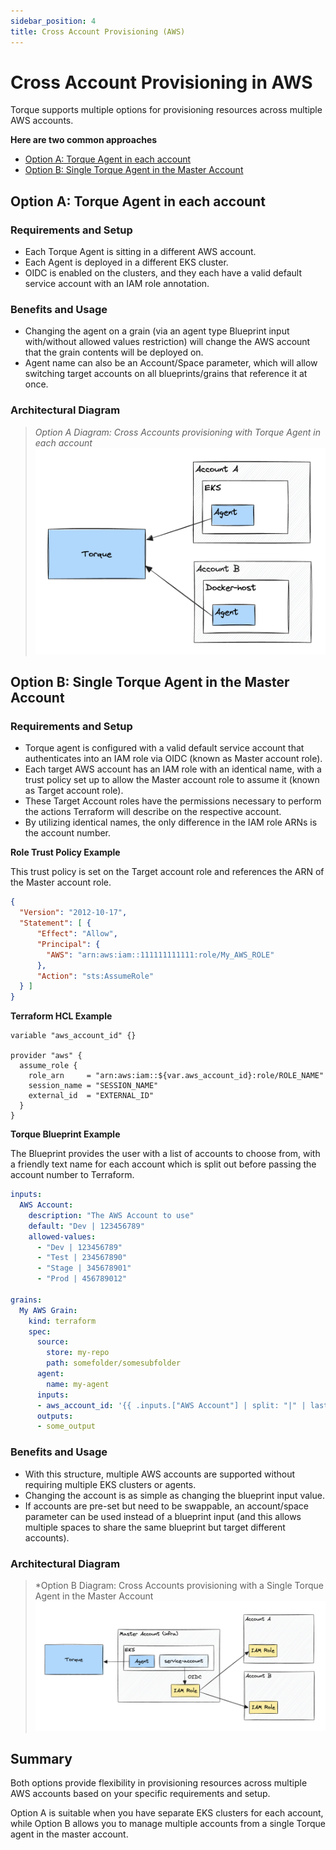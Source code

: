 ```yaml
---
sidebar_position: 4
title: Cross Account Provisioning (AWS)
---
```


# Cross Account Provisioning in AWS

Torque supports multiple options for provisioning resources across multiple AWS accounts. 

**Here are two common approaches**
  - [Option A: Torque Agent in each account](#option-a-torque-agent-in-each-account)
  - [Option B: Single Torque Agent in the Master Account](#option-b-single-torque-agent-in-the-master-account)


## Option A: Torque Agent in each account

### Requirements and Setup

- Each Torque Agent is sitting in a different AWS account.
- Each Agent is deployed in a different EKS cluster.
- OIDC is enabled on the clusters, and they each have a valid default service account with an IAM role annotation.

### Benefits and Usage

- Changing the agent on a grain (via an agent type Blueprint input with/without allowed values restriction) will change the AWS account that the grain contents will be deployed on.
- Agent name can also be an Account/Space parameter, which will allow switching target accounts on all blueprints/grains that reference it at once.

### Architectural Diagram

> *Option A Diagram: Cross Accounts provisioning with Torque Agent in each account*
![Option A Architectural Diagram](/img/cross-account-option-a.png)

## Option B: Single Torque Agent in the Master Account

### Requirements and Setup

- Torque agent is configured with a valid default service account that authenticates into an IAM role via OIDC (known as Master account role).
- Each target AWS account has an IAM role with an identical name, with a trust policy set up to allow the Master account role to assume it (known as Target account role).
- These Target Account roles have the permissions necessary to perform the actions Terraform will describe on the respective account.
- By utilizing identical names, the only difference in the IAM role ARNs is the account number.

**Role Trust Policy Example**

This trust policy is set on the Target account role and references the ARN of the Master account role.

```json
{  
  "Version": "2012-10-17",  
  "Statement": [ {
      "Effect": "Allow",
      "Principal": {
        "AWS": "arn:aws:iam::111111111111:role/My_AWS_ROLE"
      },
      "Action": "sts:AssumeRole"
  } ]
}
```

**Terraform HCL Example**

```hcl
variable "aws_account_id" {}

provider "aws" {  
  assume_role {
    role_arn     = "arn:aws:iam::${var.aws_account_id}:role/ROLE_NAME"
    session_name = "SESSION_NAME"
    external_id  = "EXTERNAL_ID"  
  }
}
```

**Torque Blueprint Example**

The Blueprint provides the user with a list of accounts to choose from, with a friendly text name for each account which is split out before passing the account number to Terraform.

```yaml
inputs:  
  AWS Account:
    description: "The AWS Account to use"
    default: "Dev | 123456789"
    allowed-values:
      - "Dev | 123456789"
      - "Test | 234567890"
      - "Stage | 345678901"
      - "Prod | 456789012"

grains:  
  My AWS Grain:
    kind: terraform
    spec:
      source:
        store: my-repo
        path: somefolder/somesubfolder
      agent:
        name: my-agent
      inputs:
      - aws_account_id: '{{ .inputs.["AWS Account"] | split: "|" | last | strip }}'
      outputs:
      - some_output
```

### Benefits and Usage

- With this structure, multiple AWS accounts are supported without requiring multiple EKS clusters or agents.
- Changing the account is as simple as changing the blueprint input value.
- If accounts are pre-set but need to be swappable, an account/space parameter can be used instead of a blueprint input (and this allows multiple spaces to share the same blueprint but target different accounts).

### Architectural Diagram

> *Option B Diagram: Cross Accounts provisioning with a Single Torque Agent in the Master Account
![Option B Architectural Diagram](/img/cross-account-option-b.png)

## Summary

Both options provide flexibility in provisioning resources across multiple AWS accounts based on your specific requirements and setup. 

Option A is suitable when you have separate EKS clusters for each account, while Option B allows you to manage multiple accounts from a single Torque agent in the master account.